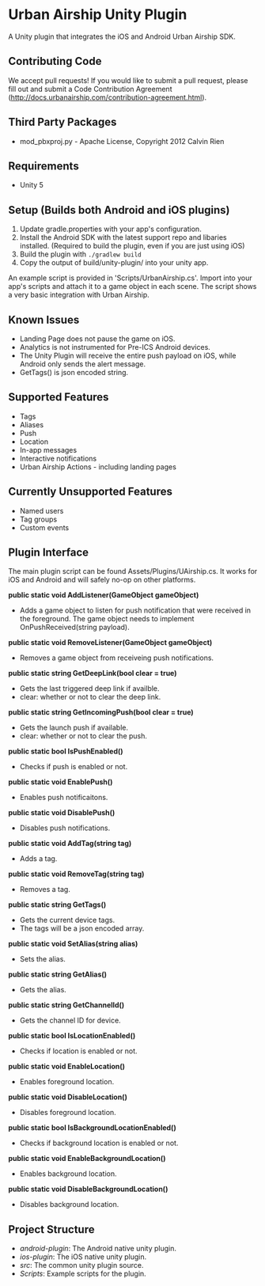 Urban Airship Unity Plugin
==========================
A Unity plugin that integrates the iOS and Android Urban Airship SDK.

Contributing Code
-----------------
We accept pull requests! If you would like to submit a pull request, please fill out and submit a
Code Contribution Agreement (http://docs.urbanairship.com/contribution-agreement.html).

Third Party Packages
--------------------
 - mod_pbxproj.py - Apache License, Copyright 2012 Calvin Rien

Requirements
------------
 - Unity 5

Setup (Builds both Android and iOS plugins)
-------------------------------------------
1. Update gradle.properties with your app's configuration.
2. Install the Android SDK with the latest support repo and libaries installed. (Required to build the plugin, even if you are just using iOS)
3. Build the plugin with `./gradlew build`
4. Copy the output of build/unity-plugin/ into your unity app.

An example script is provided in 'Scripts/UrbanAirship.cs'. Import into your app's scripts and attach it to a game object in each scene. The script
shows a very basic integration with Urban Airship.

Known Issues
------------
- Landing Page does not pause the game on iOS.
- Analytics is not instrumented for Pre-ICS Android devices.
- The Unity Plugin will receive the entire push payload on iOS, while Android only sends the alert message.
- GetTags() is json encoded string.  

Supported Features
------------------
- Tags
- Aliases
- Push
- Location
- In-app messages
- Interactive notifications
- Urban Airship Actions - including landing pages

Currently Unsupported Features
------------------------------
- Named users
- Tag groups
- Custom events

Plugin Interface
---------------
The main plugin script can be found Assets/Plugins/UAirship.cs. It works for iOS and Android and will safely no-op on other platforms.

**public static void AddListener(GameObject gameObject)**
 - Adds a game object to listen for push notification that were received in the foreground.  The game object needs to implement OnPushReceived(string payload).

**public static void RemoveListener(GameObject gameObject)**
 - Removes a game object from receiveing push notifications.

**public static string GetDeepLink(bool clear = true)**
 - Gets the last triggered deep link if availble.
 - clear: whether or not to clear the deep link.

**public static string GetIncomingPush(bool clear = true)**
- Gets the launch push if available.
- clear: whether or not to clear the push.

**public static bool IsPushEnabled()**
- Checks if push is enabled or not.

**public static void EnablePush()**
- Enables push notificaitons.

**public static void DisablePush()**
- Disables push notifications.

**public static void AddTag(string tag)**
- Adds a tag.

**public static void RemoveTag(string tag)**
- Removes a tag.

**public static string GetTags()**
- Gets the current device tags.
- The tags will be a json encoded array.

**public static	void SetAlias(string alias)**
- Sets the alias.

**public static	string GetAlias()**
- Gets the alias.

**public static	string GetChannelId()**
- Gets the channel ID for device.

**public static	bool IsLocationEnabled()**
- Checks if location is enabled or not.

**public static	void EnableLocation()**
- Enables foreground location.

**public static	void DisableLocation()**
- Disables foreground location.

**public static	bool IsBackgroundLocationEnabled()**
- Checks if background location is enabled or not.

**public static	void EnableBackgroundLocation()**
- Enables background location.

**public static	void DisableBackgroundLocation()**
- Disables background location.

Project Structure
-----------------
- *android-plugin*: The Android native unity plugin.
- *ios-plugin*: The iOS native unity plugin.
- *src*: The common unity plugin source.
- *Scripts*: Example scripts for the plugin.


